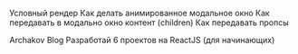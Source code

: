 Условный рендер
Как делать анимированное модальное окно
Как передавать в модально окно контент (children)
Как передавать пропсы

Archakov Blog Разработай 6 проектов на ReactJS (для начинающих)